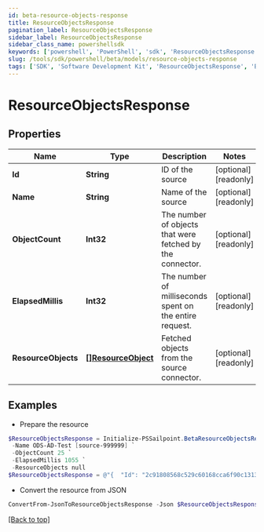 ```yaml
---
id: beta-resource-objects-response
title: ResourceObjectsResponse
pagination_label: ResourceObjectsResponse
sidebar_label: ResourceObjectsResponse
sidebar_class_name: powershellsdk
keywords: ['powershell', 'PowerShell', 'sdk', 'ResourceObjectsResponse', 'BetaResourceObjectsResponse'] 
slug: /tools/sdk/powershell/beta/models/resource-objects-response
tags: ['SDK', 'Software Development Kit', 'ResourceObjectsResponse', 'BetaResourceObjectsResponse']
---
```



# ResourceObjectsResponse

## Properties

Name | Type | Description | Notes
------------ | ------------- | ------------- | -------------
**Id** | **String** | ID of the source | [optional] [readonly] 
**Name** | **String** | Name of the source | [optional] [readonly] 
**ObjectCount** | **Int32** | The number of objects that were fetched by the connector. | [optional] [readonly] 
**ElapsedMillis** | **Int32** | The number of milliseconds spent on the entire request. | [optional] [readonly] 
**ResourceObjects** | [**[]ResourceObject**](resource-object) | Fetched objects from the source connector. | [optional] [readonly] 

## Examples

- Prepare the resource
```powershell
$ResourceObjectsResponse = Initialize-PSSailpoint.BetaResourceObjectsResponse  -Id 2c91808568c529c60168cca6f90c1313 `
 -Name ODS-AD-Test [source-999999] `
 -ObjectCount 25 `
 -ElapsedMillis 1055 `
 -ResourceObjects null
$ResourceObjectsResponse = @"{  "Id": "2c91808568c529c60168cca6f90c1313", "Name": "ODS-AD-Test [source-999999]", "ObjectCount": "25", "ElapsedMillis": "1055", "ResourceObjects": "null "}"@
```

- Convert the resource from JSON
```powershell
ConvertFrom-JsonToResourceObjectsResponse -Json $ResourceObjectsResponse
```


[[Back to top]](#) 

